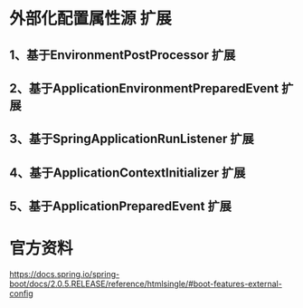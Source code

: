 # 外部化配置属性源 扩展
## 1、基于EnvironmentPostProcessor 扩展
## 2、基于ApplicationEnvironmentPreparedEvent 扩展
## 3、基于SpringApplicationRunListener 扩展
## 4、基于ApplicationContextInitializer 扩展
## 5、基于ApplicationPreparedEvent 扩展

# 官方资料
https://docs.spring.io/spring-boot/docs/2.0.5.RELEASE/reference/htmlsingle/#boot-features-external-config
